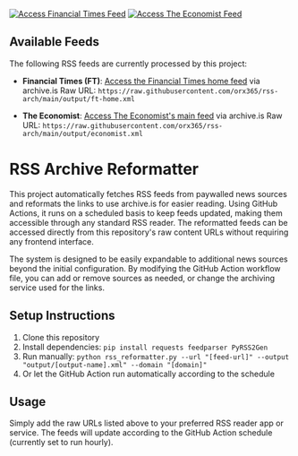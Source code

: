 [![Access Financial Times Feed](https://img.shields.io/badge/Financial%20Times-Access%20Feed-blue)](https://raw.githubusercontent.com/orx365/rss-arch/main/output/ft-home.xml)
[![Access The Economist Feed](https://img.shields.io/badge/The%20Economist-Access%20Feed-blue)](https://raw.githubusercontent.com/orx365/rss-arch/main/output/economist.xml)

## Available Feeds

The following RSS feeds are currently processed by this project:

- **Financial Times (FT)**: [Access the Financial Times home feed](https://raw.githubusercontent.com/orx365/rss-arch/main/output/ft-home.xml) via archive.is
  Raw URL: `https://raw.githubusercontent.com/orx365/rss-arch/main/output/ft-home.xml`

- **The Economist**: [Access The Economist's main feed](https://raw.githubusercontent.com/orx365/rss-arch/main/output/economist.xml) via archive.is
  Raw URL: `https://raw.githubusercontent.com/orx365/rss-arch/main/output/economist.xml`



# RSS Archive Reformatter

This project automatically fetches RSS feeds from paywalled news sources and reformats the links to use archive.is for easier reading. Using GitHub Actions, it runs on a scheduled basis to keep feeds updated, making them accessible through any standard RSS reader. The reformatted feeds can be accessed directly from this repository's raw content URLs without requiring any frontend interface.

The system is designed to be easily expandable to additional news sources beyond the initial configuration. By modifying the GitHub Action workflow file, you can add or remove sources as needed, or change the archiving service used for the links.

## Setup Instructions

1. Clone this repository
2. Install dependencies: `pip install requests feedparser PyRSS2Gen`
3. Run manually: `python rss_reformatter.py --url "[feed-url]" --output "output/[output-name].xml" --domain "[domain]"`
4. Or let the GitHub Action run automatically according to the schedule

## Usage

Simply add the raw URLs listed above to your preferred RSS reader app or service. The feeds will update according to the GitHub Action schedule (currently set to run hourly).